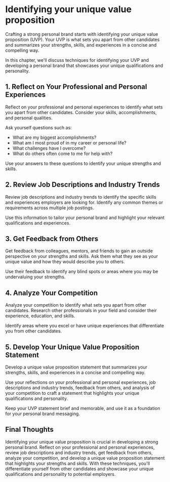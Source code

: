 Identifying your unique value proposition
==================================================================================

Crafting a strong personal brand starts with identifying your unique value proposition (UVP). Your UVP is what sets you apart from other candidates and summarizes your strengths, skills, and experiences in a concise and compelling way.

In this chapter, we'll discuss techniques for identifying your UVP and developing a personal brand that showcases your unique qualifications and personality.

1\. Reflect on Your Professional and Personal Experiences
--------------------------------------------------------

Reflect on your professional and personal experiences to identify what sets you apart from other candidates. Consider your skills, accomplishments, and personal qualities.

Ask yourself questions such as:

* What are my biggest accomplishments?
* What am I most proud of in my career or personal life?
* What challenges have I overcome?
* What do others often come to me for help with?

Use your answers to these questions to identify your unique strengths and skills.

2\. Review Job Descriptions and Industry Trends
----------------------------------------------

Review job descriptions and industry trends to identify the specific skills and experiences employers are looking for. Identify any common themes or requirements across multiple job postings.

Use this information to tailor your personal brand and highlight your relevant qualifications and experiences.

3\. Get Feedback from Others
---------------------------

Get feedback from colleagues, mentors, and friends to gain an outside perspective on your strengths and skills. Ask them what they see as your unique value and how they would describe you to others.

Use their feedback to identify any blind spots or areas where you may be undervaluing your strengths.

4\. Analyze Your Competition
---------------------------

Analyze your competition to identify what sets you apart from other candidates. Research other professionals in your field and consider their experience, education, and skills.

Identify areas where you excel or have unique experiences that differentiate you from other candidates.

5\. Develop Your Unique Value Proposition Statement
--------------------------------------------------

Develop a unique value proposition statement that summarizes your strengths, skills, and experiences in a concise and compelling way.

Use your reflections on your professional and personal experiences, job descriptions and industry trends, feedback from others, and analysis of your competition to craft a statement that highlights your unique qualifications and personality.

Keep your UVP statement brief and memorable, and use it as a foundation for your personal brand messaging.

Final Thoughts
--------------

Identifying your unique value proposition is crucial in developing a strong personal brand. Reflect on your professional and personal experiences, review job descriptions and industry trends, get feedback from others, analyze your competition, and develop a unique value proposition statement that highlights your strengths and skills. With these techniques, you'll differentiate yourself from other candidates and showcase your unique qualifications and personality to potential employers.

